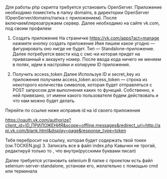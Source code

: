 ﻿Для работы php скрипта требуется установить OpenServer. Приложение необходимо поместить в папку domains, в директории OpenServer (OpenServer/domains/папка с приложением).
После включаем\перезагружаем сервер.
Далее необходимо на сайте vk.com, под своим профилем: 
1. Создать приложение 
На страничке https://vk.com/apps?act=manage нажмите кнопку создать приложение 
Имя пишем какое угодно — фигурировать оно нигде не будет.
Тип — Standalone-приложение.
Далее потребуется ввести код с смс-ки которая придет на привязанный к аккаунту номер. После ввода кода ничего не меняем в полях, идем в настройки и копируем ID приложения.

2. Получить access_token
Далее Используя ID и secret_key из приложения получаем access_token
access_token — строка из некоторого количества символов, которая будет отправляться с POST запросом для выполнения каких то функций. Собственно, к ней привязано, от имени
какого пользователя будем действовать и что нам можно будет делать.

Перейти по ссылке ниже исправив id на id своего приложения 

https://oauth.vk.com/authorize?client_id=ID_ПРИЛОЖЕНИЯ&scope=offline,messages&redirect_uri=http://api.vk.com/blank.html&display=page&response_type=token

Тебя перебросит на ссылку, которая будет содержать твой токен (см.TOCKEN.jpg)
3. Записать все в файл index.php 
Кавычки не трогай, редактируй только то , что внутри(русскими буквами писал)

Далее требуется установить selenium
В папке с проектом есть файл selenium-server-standalone, установи его, желательно с помощью cmd или терминала 




